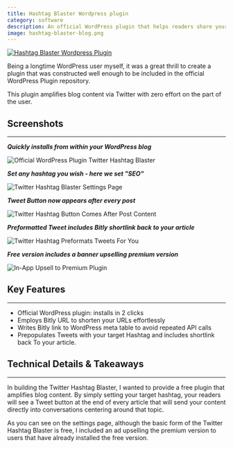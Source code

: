 ```yaml
---
title: Hashtag Blaster Wordpress plugin
category: software
description: An official WordPress plugin that helps readers share your content on Twitter for higher engagement
image: hashtag-blaster-blog.png
---
```

[![Hashtag Blaster Wordpress Plugin](/hashtag-blaster-screens/official-wordpress-plugin.png)](https://wordpress.org/plugins/twitter-hashtag-blaster/)

Being a longtime WordPress user myself, it was a great thrill to create a plugin that was constructed well enough to be included in the official WordPress Plugin repository.

This plugin amplifies blog content via Twitter with zero effort on the part of the user.

## Screenshots

* * *

**_Quickly installs from within your WordPress blog_**

![Official WordPress Plugin Twitter Hashtag Blaster](/hashtag-blaster-screens/official-wordpress-plugin.png)

**_Set any hashtag you wish - here we set "SEO"_**

![Twitter Hashtag Blaster Settings Page](/hashtag-blaster-screens/hashtag-blast-settings.png)

**_Tweet Button now appears after every post_**

![Twitter Hashtag Button Comes After Post Content](/hashtag-blaster-screens/hashtag-blaster-button.png)

**_Preformatted Tweet includes Bitly shortlink back to your article_**

![Twitter Hashtag Preformats Tweets For You](/hashtag-blaster-screens/preformatted-tweet.png)

**_Free version includes a banner upselling premium version_**

![In-App Upsell to Premium Plugin](/hashtag-blaster-screens/twitter-hashtag-blaster-upsell.png)

## Key Features

* * *

* Official WordPress plugin: installs in 2 clicks
* Employs Bitly URL to shorten your URLs effortlessly
* Writes Bitly link to WordPress meta table to avoid repeated API calls
* Prepopulates Tweets with your target Hashtag and includes shortlink back To your article.

## Technical Details & Takeaways

* * *

In building the Twitter Hashtag Blaster, I wanted to provide a free plugin that amplifies blog content. By simply setting your target hashtag, your readers will see a Tweet button at the end of every article that will send your content directly into conversations centering around that topic.

As you can see on the settings page, although the basic form of the Twitter Hashtag Blaster is free, I included an ad upselling the premium version to users that have already installed the free version.